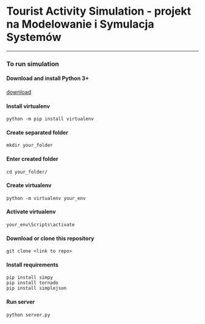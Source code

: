 # Tourist Activity Simulation - projekt na Modelowanie i Symulacja Systemów



---
### To run simulation


#### Download and install Python 3+
[download](https://www.python.org/downloads/)



#### Install virtualenv
`python -m pip install virtualenv`



#### Create separated folder
`mkdir your_folder`



#### Enter created folder
`cd your_folder/`



#### Create virtualenv
`python -m virtualenv your_env`



#### Activate virtualenv
`your_env\Scripts\activate`



#### Download or clone this repository
`git clone <link to repo>`



#### Install requirements
```
pip install simpy
pip install tornado
pip install simplejson
```


#### Run server
`python server.py`
